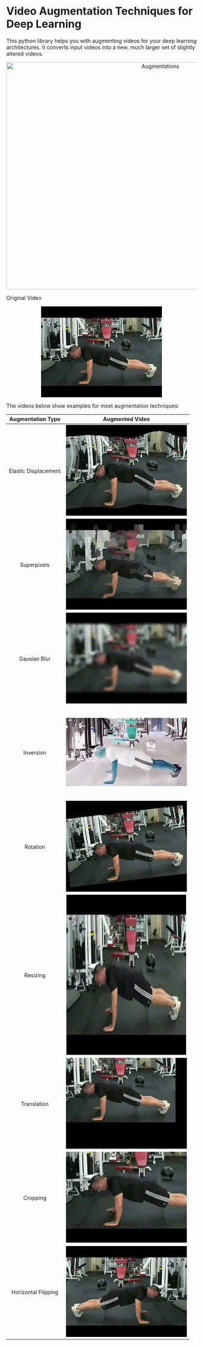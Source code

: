 # Video Augmentation Techniques for Deep Learning
This python library helps you with augmenting videos for your deep learning architectures.
It converts input videos into a new, much larger set of slightly altered videos.


 <p align="center"><img src="videos/combined.gif" align="center" width="800" height="600" title="Augmentations" /></p>


  Original Video     
  
 <p align="center"><img src="videos/original.gif" align="center" width="320" height="240" title="Original Video" /></p>





The videos below show examples for most augmentation techniques:

Augmentation Type                   |  Augmented Video
:----------------------------------:|:-------------------------:
Elastic Displacement                |  ![Elastic Displacement](videos/elastic.gif?raw=true "Elastic Displacement")
Superpixels                         |  ![Superpixels](videos/segmented.gif?raw=true "Superpixels")
Gausian Blur                        |  ![Gausian Blur](videos/blurred.gif?raw=true "Gausian Blur")
Inversion                           |  ![Inversion](videos/inverted.gif?raw=true "Inversion")
Rotation                            |  ![Rotation](videos/rotated.gif?raw=true "Rotation")
Resizing                            |  ![Resizing](videos/resized.gif?raw=true "Resizing")
Translation                         |  ![Translation](videos/translated.gif?raw=true "Translation")
Cropping                            |  ![Cropping](videos/cropped.gif?raw=true "Cropping")
Horizontal Flipping                 |  ![Horizontal Flipping](videos/flipped.gif?raw=true "Horizontal Flipping")

